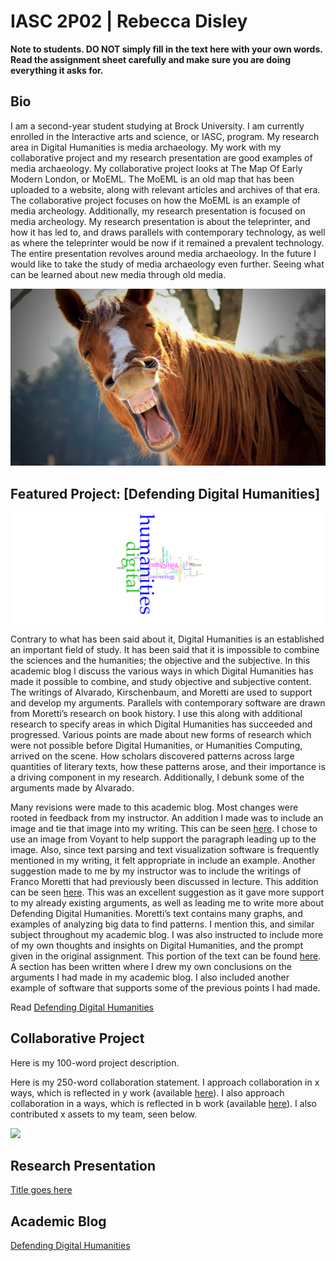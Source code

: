 # IASC 2P02 | Rebecca Disley

**Note to students. DO NOT simply fill in the text here with your own words. Read the assignment sheet carefully and make sure you are doing everything it asks for.**

## Bio

I am a second-year student studying at Brock University. I am currently enrolled in the Interactive arts and science, or IASC, program. My research area in Digital Humanities is media archaeology. My work with my collaborative project and my research presentation are good examples of media archaeology. My collaborative project looks at The Map Of Early Modern London, or MoEML. The MoEML is an old map that has been uploaded to a website, along with relevant articles and archives of that era. The collaborative project focuses on how the MoEML is an example of media archeology. Additionally, my research presentation is focused on media archeology. My research presentation is about the teleprinter, and how it has led to, and draws parallels with contemporary technology, as well as where the teleprinter would be now if it remained a prevalent technology. The entire presentation revolves around media archaeology. In the future I would like to take the study of media archaeology even further. Seeing what can be learned about new media through old media. 

![](images/horseface.jpg)

## Featured Project: [Defending Digital Humanities]

![](images/DHImage.png)

Contrary to what has been said about it, Digital Humanities is an established an important field of study. It has been said that it is impossible to combine the sciences and the humanities; the objective and the subjective. In this academic blog I discuss the various ways in which Digital Humanities has made it possible to combine, and study objective and subjective content. The writings of Alvarado, Kirschenbaum, and Moretti are used to support and develop my arguments. Parallels with contemporary software are drawn from Moretti’s research on book history. I use this along with additional research to specify areas in which Digital Humanities has succeeded and progressed. Various points are made about new forms of research which were not possible before Digital Humanities, or Humanities Computing, arrived on the scene. How scholars discovered patterns across large quantities of literary texts, how these patterns arose, and their importance is a driving component in my research. Additionally, I debunk some of the arguments made by Alvarado.  

Many revisions were made to this academic blog. Most changes were rooted in feedback from my instructor. An addition I made was to include an image and tie that image into my writing. This can be seen [here](https://github.com/LadyR2612/IASC-2P02/commit/696a2c3514968b0bdbf6190f30fd286b164c6be3). I chose to use an image from Voyant to help support the paragraph leading up to the image. Also, since text parsing and text visualization software is frequently mentioned in my writing, it felt appropriate in include an example. Another suggestion made to me by my instructor was to include the writings of Franco Moretti that had previously been discussed in lecture. This addition can be seen [here](https://github.com/LadyR2612/IASC-2P02/commit/7e8f71b9d3cd6d2e5a6bd883cf06ada66b19642f). This was an excellent suggestion as it gave more support to my already existing arguments, as well as leading me to write more about Defending Digital Humanities. Moretti’s text contains many graphs, and examples of analyzing big data to find patterns. I mention this, and similar subject throughout my academic blog. I was also instructed to include more of my own thoughts and insights on Digital Humanities, and the prompt given in the original assignment. This portion of the text can be found [here](https://github.com/LadyR2612/IASC-2P02/commit/3366c35af502a863b484c1a62923cab194381fb9). A section has been written where I drew my own conclusions on the arguments I had made in my academic blog. I also included another example of software that supports some of the previous points I had made. 

Read [Defending Digital Humanities](blog.md)

## Collaborative Project

Here is my 100-word project description.

Here is my 250-word collaboration statement. I approach collaboration in x ways, which is reflected in y work (available [here](https://github.com/IascAtBrock/IASC-2P02-TeamPresentations/commit/5ffe79e41eabd264a3ebece22f74ebaa9de748c6)). I also approach collaboration in a ways, which is reflected in b work (available [here](https://github.com/IascAtBrock/IASC-2P02-TeamPresentations/commit/2ae52b7e79c421887a29001ff5d54b49d09c7026)). I also contributed x assets to my team, seen below.

![](images/collaboration.jpg)


## Research Presentation

[Title goes here](reveal/index.html)

## Academic Blog

[Defending Digital Humanities](blog.md)

